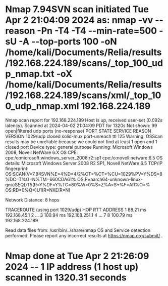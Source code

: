 # Nmap 7.94SVN scan initiated Tue Apr  2 21:04:09 2024 as: nmap -vv --reason -Pn -T4 -T4 --min-rate=500 -sU -A --top-ports 100 -oN /home/kali/Documents/Relia/results/192.168.224.189/scans/_top_100_udp_nmap.txt -oX /home/kali/Documents/Relia/results/192.168.224.189/scans/xml/_top_100_udp_nmap.xml 192.168.224.189
Nmap scan report for 192.168.224.189
Host is up, received user-set (0.092s latency).
Scanned at 2024-04-02 21:04:09 PDT for 1320s
Not shown: 99 open|filtered udp ports (no-response)
PORT     STATE  SERVICE   REASON               VERSION
1029/udp closed solid-mux port-unreach ttl 125
Warning: OSScan results may be unreliable because we could not find at least 1 open and 1 closed port
Device type: general purpose
Running: Microsoft Windows 2008, Novell NetWare 6.X
OS CPE: cpe:/o:microsoft:windows_server_2008:r2:sp1 cpe:/o:novell:netware:6.5
OS details: Microsoft Windows Server 2008 R2 SP1, Novell NetWare 6.5
TCP/IP fingerprint:
OS:SCAN(V=7.94SVN%E=4%D=4/2%OT=%CT=%CU=1029%PV=Y%DS=8%DC=T%G=N%TM=660CDA61%
OS:P=aarch64-unknown-linux-gnu)SEQ()T5(R=Y%DF=Y%TG=80%W=0%S=Z%A=S+%F=AR%O=%
OS:RD=0%Q=)U1(R=N)IE(R=N)

Network Distance: 8 hops

TRACEROUTE (using port 1029/udp)
HOP RTT       ADDRESS
1   88.21 ms  192.168.45.1
2   ...
3   100.94 ms 192.168.251.1
4   ... 7
8   100.79 ms 192.168.224.189

Read data files from: /usr/bin/../share/nmap
OS and Service detection performed. Please report any incorrect results at https://nmap.org/submit/ .
# Nmap done at Tue Apr  2 21:26:09 2024 -- 1 IP address (1 host up) scanned in 1320.31 seconds
